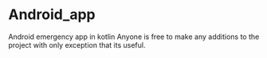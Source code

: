 # Android_app
Android emergency app in kotlin
Anyone is free to make any additions to the project with only exception that its useful.
